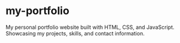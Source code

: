# my-portfolio
My personal portfolio website built with HTML, CSS, and JavaScript. Showcasing my projects, skills, and contact information.
